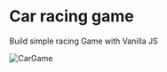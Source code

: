 <h1>Car racing game</h1>
<p>Build simple racing Game with Vanilla JS</p>


![CarGame](https://user-images.githubusercontent.com/57228808/97552711-e45d1a00-19d4-11eb-92c6-4164ebf25a6b.gif)
